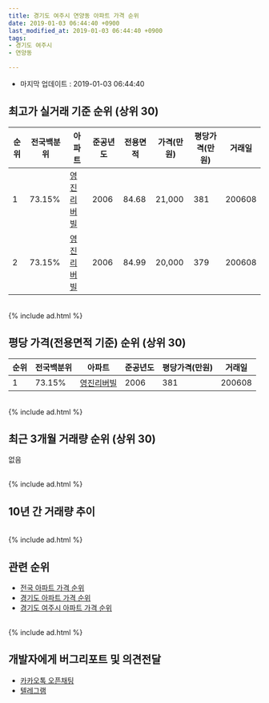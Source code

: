 ```yaml
---
title: 경기도 여주시 연양동 아파트 가격 순위
date: 2019-01-03 06:44:40 +0900
last_modified_at: 2019-01-03 06:44:40 +0900
tags:
- 경기도 여주시
- 연양동

---
```


* 마지막 업데이트 : 2019-01-03 06:44:40

## 최고가 실거래 기준 순위 (상위 30)


|순위|전국백분위|아파트|준공년도|전용면적|가격(만원)|평당가격(만원)|거래일|
|---|---|---|---|---|---|---|---|
|1|73.15%|[영진리버빌](https://search.naver.com/search.naver?query=%EA%B2%BD%EA%B8%B0%EB%8F%84+%EC%97%AC%EC%A3%BC%EC%8B%9C+%EC%97%B0%EC%96%91%EB%8F%99+%EC%98%81%EC%A7%84%EB%A6%AC%EB%B2%84%EB%B9%8C)|2006|84.68|21,000|381|200608|
|2|73.15%|[영진리버빌](https://search.naver.com/search.naver?query=%EA%B2%BD%EA%B8%B0%EB%8F%84+%EC%97%AC%EC%A3%BC%EC%8B%9C+%EC%97%B0%EC%96%91%EB%8F%99+%EC%98%81%EC%A7%84%EB%A6%AC%EB%B2%84%EB%B9%8C)|2006|84.99|20,000|379|200608|


<br>
{% include ad.html %}
<br>

## 평당 가격(전용면적 기준) 순위 (상위 30)


|순위|전국백분위|아파트|준공년도|평당가격(만원)|거래일|
|---|---|---|---|---|---|
|1|73.15%|[영진리버빌](https://search.naver.com/search.naver?query=%EA%B2%BD%EA%B8%B0%EB%8F%84+%EC%97%AC%EC%A3%BC%EC%8B%9C+%EC%97%B0%EC%96%91%EB%8F%99+%EC%98%81%EC%A7%84%EB%A6%AC%EB%B2%84%EB%B9%8C)|2006|381|200608|


<br>
{% include ad.html %}
<br>

## 최근 3개월 거래량 순위 (상위 30)

없음

<br>
{% include ad.html %}
<br>

## 10년 간 거래량 추이


<div style="width:100%;">
    <canvas id="deal_progress" height="250"></canvas>
</div>

<script>
new Chart(document.getElementById("deal_progress"), {
    type: 'line',
    data: {
        labels: ['200901','200902','200903','200904','200905','200906','200907','200908','200909','200910','200911','200912','201001','201002','201003','201004','201005','201006','201007','201008','201009','201010','201011','201012','201101','201102','201103','201104','201105','201106','201107','201108','201109','201110','201111','201112','201201','201202','201203','201204','201205','201206','201207','201208','201209','201210','201211','201212','201301','201302','201303','201304','201305','201306','201307','201308','201309','201310','201311','201312','201401','201402','201403','201404','201405','201406','201407','201408','201409','201410','201411','201412','201501','201502','201503','201504','201505','201506','201507','201508','201509','201510','201511','201512','201601','201602','201603','201604','201605','201606','201607','201608','201609','201610','201611','201612','201701','201702','201703','201704','201705','201706','201707','201708','201709','201710','201711','201712','201801','201802','201803','201804','201805','201806','201807','201808','201809','201810','201811','201812','201901'],
        datasets: [{
            label: '실거래 수',
            pointRadius: 1,
            data: [0, 1, 1, 0, 2, 1, 6, 0, 3, 2, 5, 1, 1, 1, 3, 5, 0, 0, 1, 1, 2, 5, 1, 5, 7, 8, 3, 7, 6, 6, 4, 3, 3, 4, 3, 3, 5, 2, 0, 3, 2, 1, 3, 2, 5, 1, 1, 6, 0, 4, 2, 3, 7, 3, 2, 6, 1, 3, 0, 1, 2, 3, 8, 0, 3, 1, 5, 4, 5, 3, 6, 1, 4, 2, 3, 2, 6, 4, 6, 4, 3, 6, 2, 3, 3, 5, 3, 2, 5, 1, 2, 6, 2, 6, 2, 2, 0, 1, 0, 2, 0, 0, 2, 1, 5, 1, 1, 1, 4, 1, 2, 4, 2, 3, 0, 3, 2, 5, 0, 0, 0],
            borderColor: "rgba(255, 201, 14, 1)",
            backgroundColor: "rgba(255, 201, 14, 0.5)",
            fill: true,
        }]
    },
    options: {
        responsive: true,
        title: {
            display: true,
            text: '10년간 거래량 추이'
        },
        tooltips: {
            mode: 'index',
            intersect: false,
        },
        hover: {
            mode: 'nearest',
            intersect: true
        },
        scales: {
            xAxes: [{
                display: true,
                scaleLabel: {
                    display: true,
                    labelString: '년/월'
                }
            }],
            yAxes: [{
                display: true,
                ticks: {
                    suggestedMin: 0,
                },
                scaleLabel: {
                    display: true,
                    labelString: '실거래 수'
                }
            }]
        }
    }
});

</script>


<br>
{% include ad.html %}
<br>

## 관련 순위

- [전국 아파트 가격 순위](https://inasie.github.io/apt-ranking/전국)
- [경기도 아파트 가격 순위](https://inasie.github.io/apt-ranking/경기도)
- [경기도 여주시 아파트 가격 순위](https://inasie.github.io/apt-ranking/경기도-여주시)


<br>
{% include ad.html %}
<br>

## 개발자에게 버그리포트 및 의견전달

- [카카오톡 오픈채팅](https://open.kakao.com/o/gLJUAP4)
- [텔레그램](https://t.me/inasie)

